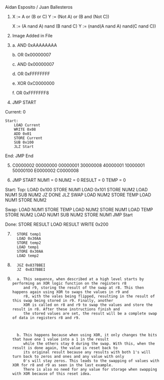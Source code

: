 Aidan Esposito / Juan Ballesteros

1. X := A or (B or C)
   Y :=  (Not A) or (B and (Not C))

   X := (A nand A) nand (B nand C)
   Y := (nand(A nand A) nand(C nand C))

2. Image Added in File 

3. a.     AND 0xAAAAAAAA
   
   b.     OR 0x00000007

   c.     AND 0x00000007

   d.     OR 0xFFFFFFFF

   e.     XOR 0xC0000000

   f.     OR 0xFFFFFFF8


4. JMP START

Current: 0

    Start:
        LOAD Current
        WRITE 0x08
        ADD 0x01
        STORE Current
        SUB 0x100
        JLZ Start

End:
    JMP End

5. C0000002
   00000000
   00000001
   30000008
   40000001
   10000001
   50000100
   E0000002
   C0000008

   
6. JMP START
    NUM1 = 0
    NUM2 = 0
    RESULT = 0
    TEMP = 0

Start:
    Top:
        LOAD 0x100
        STORE NUM1
        LOAD 0x101
        STORE NUM2
        LOAD NUM1
        SUB NUM2
        JZ DONE
        JLZ SWAP
        LOAD NUM2
        STORE TEMP
        LOAD NUM1
        STORE NUM2

Swap:
    LOAD NUM1
    STORE TEMP
    LOAD NUM2
    STORE NUM1
    LOAD TEMP
    STORE NUM2
    LOAD NUM1
    SUB NUM2
    STORE NUM1
    JMP Start

Done:
    STORE RESULT
    LOAD RESULT
    WRITE 0x200  

7.       STORE temp1
         LOAD 0x30AA
         STORE temp2
         LOAD temp1
         STORE 0x30AA
         LOAD temp2

8.       JGZ 0x837BBEI
         JZ  0x837BBEI

9.       a. This sequence, when described at a high level starts by performing an XOR logic function on the registers r8
            and r9, storing the result of the swap at r8. This then happens again using XOR to swaps the values in r9 and
            r8, with the vales being flipped, resulting in the result of this swap being stored in r9. Finally, another
            XOR is called on r8 and r9 to swap the values and store the result in r8. After these instructions finish and
            the stored values are set, the result will be a complete swap of data in registers r8 and r9.



         b. This happens because when using XOR, it only changes the bits that have one 1 value into a 1 in the result
            while the others stay 0 during the swap. With this, when the result is done again, the value is reset back to
            its original result because any results with both 1's will turn back to zeros and ones and any value with only
            0's will stay zeros. This leads to the swapping of values with XOR for r8 and r9 as seen in the last example.
            There is also no need for any value for storage when swapping with XOR because of this reset idea.
